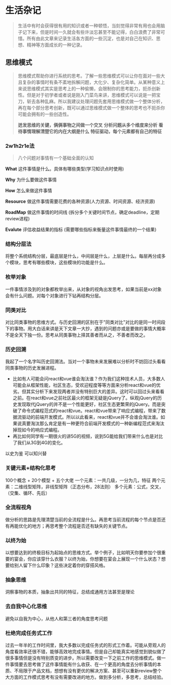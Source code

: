 # 生活杂记
> 生活中有时会获得很有用的知识或者一种顿悟，当刻觉得非常有用也会用脑子记下来，但是时间一久就会有些许淡忘甚至不能记得，白白浪费了非常可惜。所有由此文章来记录生活各方面的一些沉淀，也是对自己在知识、思想、精神等方面成长的一种记录。

## 思维模式
> 思维模式帮助你进行系统的思考。了解一些思维模式可以让你在面对一些大且复杂的事情时有条不紊地拆解问题，大化少、复杂化简单。从某种意义上来说思维模式其实是思考上的一种偷懒，会限制你的思考能力，扼杀创新性。但是对于初学者或者说是刚入门菜鸟来讲，思维模式可以说是一把宝刀，斩去各种乱麻。所以我建议处理问题先套用思维模式做一个整体分析，再在每个部分思考创新，既可以通过思维模式做一个整体的思考也不扼杀你可能会拥有的一些创造性。
> 
> **迸发思维的关键，俩俩事物之间做一个交叉**
> **分析问题从多个维度来分析**
> **看待事情理解清楚它的内在大纲是什么**
> **特征驱动，每个元素都有自己的特征**
### 2w1h2r1e法
> 八个问题对事情有一个基础全面的认知

**What**
这件事情是什么。具体有哪些类型(学习知识点时使用)

**Why**
为什么要做这件事情

**How**
怎么来做这件事情

**Resource**
做这件事情需要花费的各种资源(人力资源、时间资源、经济资源)

**RoadMap**
做这件事情的时间线 (拆分多个关键时间节点，确定deadline，定期review进程)

**Evalute**
评估收益结果的指标 (需要哪些指标来衡量这件事情最终的一个结果)

### 结构分层法
将整个系统结构分层，最底层是什么，中间层是什么，上层是什么。每层再分成多个模块，思考有哪些模块，这些模块的功能是什么。

### 枚举对象
一件事情涉及到的对象都枚举出来，从对象的视角出发思考，如果当前是xx对象会有什么问题。对每个对象进行下钻再结构分层。

### 同类对比
对比同类事物的思维方式。与历史回溯的区别在于"同类对比"对比的是同一时间段下的事物。用大白话来讲是天下文章一大抄，遇到的问题亦或是要做的事情大概率不是全天下独一份。思考从同类事物上择其善者而从之，不善者而改之。

### 历史回溯
我起了一个名字叫历史回溯法。当对一个事物未来发展难以分析时不妨回过头看看同类事物的历史发展进程。
* 比如有人可能会问react和vue谁会淘汰谁？作为我们这种技术人员，大多数人可能会从框架性能，社区生态，受欢迎程度等等方面来分析react和vue的优劣。但其实分析下来发现两者并没有特别巨大的差异。这时可以回过头来看看之前。在react和vue之前社区最火的框架无疑是jQuery了。纵观jQuery的历史发现取代jQuery的并不是一个性能更好，社区生态更繁荣的jQuery。而是突破了命令式编程范式的react和vue。react和vue带来了响应式编程，带来了数据流驱动的前端开发模式。所以以此看来，react和vue并不会谁会淘汰谁。如果说真要淘汰那么肯定是有一种更符合前端开发模式的一种新编程范式来淘汰掉现如今的响应式编程。
* 再比如何同学有一期很火的讲5G的视频，说到5G能给我们带来什么也是对比了我们从3G到4G的变化。

以史为鉴 可以知兴替

### 关键元素+结构化思考
100个概念 + 20个模型 + 五个大佬
一个元素：一共几级，一分为几，特征
两个元素：二维线型矩阵，非线型矩阵（正态分布，28法则）
多个元素：公式，交叉，（交集、循环、先后）

### 全流程视角
做分析的思路是先理清楚当前的全流程是什么。再思考当前流程的每个节点是否还有再能优化的地方；再思考整个流程是否还有缺失的关键节点。

### 以终为始
以想要达到的终极目标为起始点的思维方式。举个例子，比如明天你要参加个很重要的宴会，你应该穿什么衣服？以终为始，你想要在宴会上展现一个什么状态？想要给别人留下什么印象？这些决定着你的穿搭风格。

### 抽象思维
洞察事物的本质，抽象出共同的特征，总结成通用方法甚至是理论

### 去自我中心化思维
避免以自我为中心，从他人和第三者的角度思考问题

### 杜绝完成任务式工作
过去一年半的工作时间里，我大多数以完成任务式的形式工作着。可能从旁观人的角度看效率还很不错，能够高效地完成事情。但是自己却能真实地感觉到貌似做了很多事情但是没有特别质变的进步。所以需要改变一下之前工作的思维模式。做一件事情要去思考做了这件事情能有什么收获、在一个更高的角度去分析事情的本质、不局限于产品文档，想想有没有更优的解决方案、甚至可以重新review整个大方面的工作模式思考有没有需要改进的地方。做到多分析，多思考，总结经验。